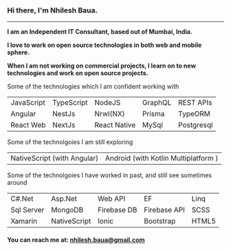 

### Hi there, I'm Nhilesh Baua.

---
**I am an Independent IT Consultant, based out of Mumbai, India.**

**I love to work on open source technologies in both web and mobile sphere.** 

**When I am not working on commercial projects, I learn on to new technologies and work on open source projects.**

Some of the technologies which I am confident working with

|   |   |   |   |   |
| ------------ | ------------ | ------------ | ------------ | ------------ |
| JavaScript | TypeScript  | NodeJS  | GraphQL | REST APIs |
| Angular | NestJs  | Nrwl(NX)  | Prisma | TypeORM |
| React Web | NextJs | React Native | MySql | Postgresql |

Some of the technolgoies I am still exploring

|   |   | 
| ------------ | ------------ |
| NativeScript (with Angular) | Android (with Kotlin Multiplatform ) |

Some of the technolgoies I have worked in past, and still see sometimes around

|   |   |   |   |   |
| ------------ | ------------ | ------------ | ------------ | ------------ |
| C#.Net |  Asp.Net | Web API | EF | Linq |
| Sql Server |  MongoDB | Firebase  DB | Firebase API  | SCSS|
| Xamarin | NativeScript | Ionic | Bootstrap |  HTML5 |

#### You can reach me at: nhilesh.baua@gmail.com

